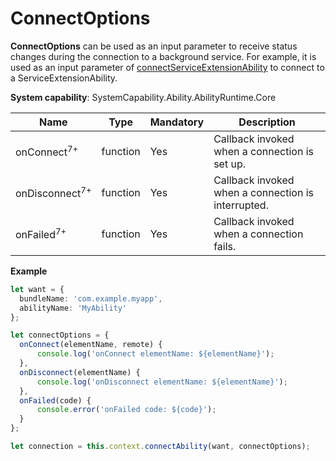 # ConnectOptions

**ConnectOptions** can be used as an input parameter to receive status changes during the connection to a background service. For example, it is used as an input parameter of [connectServiceExtensionAbility](js-apis-inner-application-uiAbilityContext.md#uiabilitycontextconnectserviceextensionability) to connect to a ServiceExtensionAbility.

**System capability**: SystemCapability.Ability.AbilityRuntime.Core

| Name          | Type      | Mandatory  | Description                       |
| ------------ | -------- | ---- | ------------------------- |
| onConnect<sup>7+</sup>    | function | Yes   | Callback invoked when a connection is set up.     |
| onDisconnect<sup>7+</sup> | function | Yes   | Callback invoked when a connection is interrupted.          |
| onFailed<sup>7+</sup>     | function | Yes   | Callback invoked when a connection fails.|

**Example**

  ```ts
  let want = {
    bundleName: 'com.example.myapp',
    abilityName: 'MyAbility'
  };

  let connectOptions = {
    onConnect(elementName, remote) { 
        console.log('onConnect elementName: ${elementName}');
    },
    onDisconnect(elementName) { 
        console.log('onDisconnect elementName: ${elementName}');
    },
    onFailed(code) { 
        console.error('onFailed code: ${code}');
    }
  };

  let connection = this.context.connectAbility(want, connectOptions);
  ```
